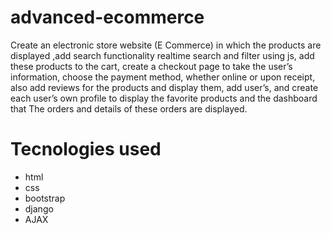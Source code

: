 # advanced-ecommerce 
 Create an electronic store website (E Commerce) in which the products are displayed ,add search functionality realtime search and filter using js, add 
these products to the cart, create a checkout page to take the user’s information, choose the payment method, whether online or upon receipt, also add reviews for the products and 
display them, add user’s, and create each user’s own profile to display the favorite products 
and the dashboard that The orders and details of these orders are displayed.

# Tecnologies used
* html
* css
* bootstrap
* django
* AJAX
